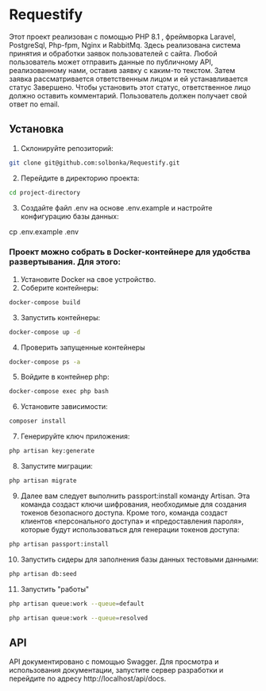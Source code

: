 # Requestify

Этот проект реализован с помощью PHP 8.1 , фреймворка Laravel, PostgreSql, Php-fpm, Nginx и RabbitMq.
Здесь реализована система принятия и обработки заявок пользователей с сайта. 
Любой пользователь может отправить данные по публичному API, реализованному нами, оставив заявку с каким-то текстом.
Затем заявка рассматривается ответственным лицом и ей устанавливается статус Завершено. 
Чтобы установить этот статус, ответственное лицо должно оставить комментарий. 
Пользователь должен получает свой ответ по email.

## Установка

1. Склонируйте репозиторий:

```bash
git clone git@github.com:solbonka/Requestify.git
```

2. Перейдите в директорию проекта:

```bash
cd project-directory
```

3. Создайте файл .env на основе .env.example и настройте конфигурацию базы данных:

cp .env.example .env

### Проект можно собрать в Docker-контейнере для удобства развертывания. Для этого:

1. Установите Docker на свое устройство.
2. Соберите контейнеры:

```bash
docker-compose build
```

3. Запустить контейнеры:

```bash
docker-compose up -d
```

4. Проверить запущенные контейнеры

```bash
docker-compose ps -a
```

5. Войдите в контейнер php:

```bash
docker-compose exec php bash
```

6. Установите зависимости:

```bash
composer install
```

7. Генерируйте ключ приложения:

```bash
php artisan key:generate
```

8. Запустите миграции:

```bash
php artisan migrate
```

9. Далее вам следует выполнить passport:install команду Artisan.
Эта команда создаст ключи шифрования, необходимые для создания токенов безопасного доступа.
Кроме того, команда создаст клиентов «персонального доступа» и «предоставления пароля»,
которые будут использоваться для генерации токенов доступа:

```bash
php artisan passport:install
```

10. Запустить сидеры для заполнения базы данных тестовыми данными:

```bash
php artisan db:seed
```

11. Запустить "работы"

```bash
php artisan queue:work --queue=default
```
```bash
php artisan queue:work --queue=resolved
```

## API

API документировано с помощью Swagger.
Для просмотра и использования документации, запустите сервер разработки и перейдите по адресу http://localhost/api/docs.
